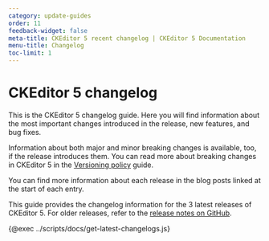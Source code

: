 ```yaml
---
category: update-guides
order: 11
feedback-widget: false
meta-title: CKEditor 5 recent changelog | CKEditor 5 Documentation
menu-title: Changelog
toc-limit: 1
---
```


# CKEditor&nbsp;5 changelog

This is the CKEditor&nbsp;5 changelog guide. Here you will find information about the most important changes introduced in the release, new features, and bug fixes.

Information about both major and minor breaking changes is available, too, if the release introduces them. You can read more about breaking changes in CKEditor&nbsp;5 in the [Versioning policy](https://ckeditor.com/docs/ckeditor5/latest/support/versioning-policy.html#major-and-minor-breaking-changes) guide.

You can find more information about each release in the blog posts linked at the start of each entry.

This guide provides the changelog information for the 3 latest releases of CKEditor&nbsp;5. For older releases, refer to the [release notes on GitHub](https://github.com/ckeditor/ckeditor5/releases).

{@exec ../scripts/docs/get-latest-changelogs.js}

